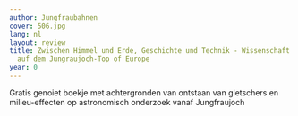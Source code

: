 ```yaml
---
author: Jungfraubahnen
cover: 506.jpg
lang: nl
layout: review
title: Zwischen Himmel und Erde, Geschichte und Technik - Wissenschaft und Forschung
  auf dem Jungraujoch-Top of Europe
year: 0
---
```

Gratis genoiet boekje met achtergronden van ontstaan van gletschers en milieu-effecten op astronomisch onderzoek vanaf Jungfraujoch
